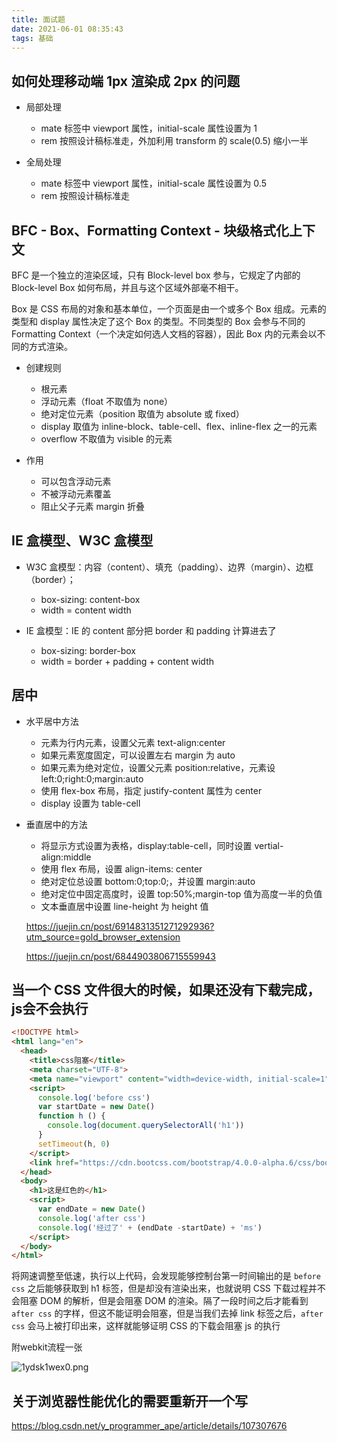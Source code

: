 ```yaml
---
title: 面试题
date: 2021-06-01 08:35:43
tags: 基础
---
```


## 如何处理移动端 1px 渲染成 2px 的问题

* 局部处理

  * mate 标签中 viewport 属性，initial-scale 属性设置为 1
  * rem 按照设计稿标准走，外加利用 transform 的 scale(0.5) 缩小一半

* 全局处理

  * mate 标签中 viewport 属性，initial-scale 属性设置为 0.5
  * rem 按照设计稿标准走

## BFC - Box、Formatting Context - 块级格式化上下文

BFC 是一个独立的渲染区域，只有 Block-level box 参与，它规定了内部的 Block-level Box 如何布局，并且与这个区域外部毫不相干。

Box 是 CSS 布局的对象和基本单位，一个页面是由一个或多个 Box 组成。元素的类型和 display 属性决定了这个 Box 的类型。不同类型的 Box 会参与不同的 Formatting Context（一个决定如何选人文档的容器），因此 Box 内的元素会以不同的方式渲染。
<!-- TODO 补全计划 https://blog.csdn.net/sinat_36422236/article/details/88763187 -->

* 创建规则
  
  * 根元素
  * 浮动元素（float 不取值为 none）
  * 绝对定位元素（position 取值为 absolute 或 fixed）
  * display 取值为 inline-block、table-cell、flex、inline-flex 之一的元素
  * overflow 不取值为 visible 的元素

* 作用

  * 可以包含浮动元素
  * 不被浮动元素覆盖
  * 阻止父子元素 margin 折叠

## IE 盒模型、W3C 盒模型

* W3C 盒模型：内容（content）、填充（padding）、边界（margin）、边框（border）；
  
  * box-sizing: content-box
  * width = content width

* IE 盒模型：IE 的 content 部分把 border 和 padding 计算进去了

  * box-sizing: border-box
  * width = border + padding + content width

## 居中

* 水平居中方法

  * 元素为行内元素，设置父元素 text-align:center
  * 如果元素宽度固定，可以设置左右 margin 为 auto
  * 如果元素为绝对定位，设置父元素 position:relative，元素设 left:0;right:0;margin:auto
  * 使用 flex-box 布局，指定 justify-content 属性为 center
  * display 设置为 table-cell

* 垂直居中的方法

  * 将显示方式设置为表格，display:table-cell，同时设置 vertial-align:middle
  * 使用 flex 布局，设置 align-items: center
  * 绝对定位总设置 bottom:0;top:0;，并设置 margin:auto
  * 绝对定位中固定高度时，设置 top:50%;margin-top 值为高度一半的负值
  * 文本垂直居中设置 line-height 为 height 值

  https://juejin.cn/post/6914831351271292936?utm_source=gold_browser_extension

  https://juejin.cn/post/6844903806715559943

## 当一个 CSS 文件很大的时候，如果还没有下载完成，js会不会执行

```html
<!DOCTYPE html>
<html lang="en">
  <head>
    <title>css阻塞</title>
    <meta charset="UTF-8">
    <meta name="viewport" content="width=device-width, initial-scale=1">
    <script>
      console.log('before css')
      var startDate = new Date()
      function h () {
        console.log(document.querySelectorAll('h1'))
      }
      setTimeout(h, 0)
    </script>
    <link href="https://cdn.bootcss.com/bootstrap/4.0.0-alpha.6/css/bootstrap.css?timestame=1" rel="stylesheet">
  </head>
  <body>
    <h1>这是红色的</h1>
    <script>
      var endDate = new Date()
      console.log('after css')
      console.log('经过了' + (endDate -startDate) + 'ms')
    </script>
  </body>
</html>
```

将网速调整至低速，执行以上代码，会发现能够控制台第一时间输出的是 `before css` 之后能够获取到 h1 标签，但是却没有渲染出来，也就说明 CSS 下载过程并不会阻塞 DOM 的解析，但是会阻塞 DOM 的渲染。隔了一段时间之后才能看到 `after css` 的字样，但这不能证明会阻塞，但是当我们去掉 link 标签之后，`after css` 会马上被打印出来，这样就能够证明 CSS 的下载会阻塞 js 的执行

附webkit流程一张

![1ydsk1wex0.png](1ydsk1wex0.png)

## 关于浏览器性能优化的需要重新开一个写

https://blog.csdn.net/y_programmer_ape/article/details/107307676